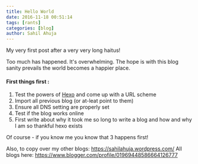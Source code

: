 ```yaml
---
title: Hello World
date: 2016-11-18 00:51:14
tags: [rants]
categories: [blog]
author: Sahil Ahuja
---
```

My very first post after a very very long haitus!

Too much has happened. It's overwhelming. 
The hope is with this blog sanity prevails the world becomes a happier place.

#### First things first :
1. Test the powers of [Hexo](https://hexo.io) and come up with a URL scheme
1. Import all previous blog (or at-leat point to them)
1. Ensure all DNS setting are properly set
1. Test if the blog works online
1. First write about why it took me so long to write a blog and how and why I am so thankful hexo exists

Of course - if you know me you know that 3 happens first!

Also, to copy over my other blogs:
https://sahilahuja.wordpress.com/
All blogs here: https://www.blogger.com/profile/01969448586664126777
